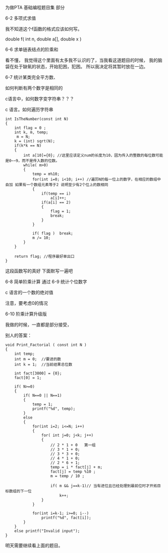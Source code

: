 为做PTA 基础编程题目集 部分

6-2 多项式求值

我不知道这个f函数的格式应该如何写。

double f( int n, double a[], double x )

6-6 求单链表结点的阶乘和

看不懂， 我觉得这个里面有太多我不认识的了，当我看这道题目的时候，
我的脑袋在处于缺氧的状态，开始犯困，犯困。
所以我决定将其暂时放在一边。

6-7 统计某类完全平方数、

如何判断有两个数字是相同的

c语言中，如何数字变字符串？？？

c 语言。如何遍历字符串

```
int IsTheNumber(const int N)
{
    int flag = 0 ;
    int k, m, temp;
     m = N; 
    k = (int) sqrt(N);
    if(k*k == N)
    {
        int a[10]={0}; //这里应该定义num的长度为10，因为传入的整数的每位数可能是0~~9，而不是传入数的位数。
        while( m>0)
        {
            temp = m%10; 
            for(int i=0; i<10; i++) //遍历N的每一位上的数字，在相应的数组中自加 如果有一个数组元素等于2 说明至少有2个位上的数相同
            {
                if(temp == i) 
                    a[i]++;
                if(a[i] == 2)
                {
                    flag = 1;
                    break;
                }
            }
            
            if( flag )  break;
            m /= 10;
        }
    }
    
    return flag; //程序最好单出口
}
```
这段函数写的真好
下面默写一遍吧

6-8 简单阶乘计算
通过
6-9 统计个位数字

c 语言的一个数的绝对值

注意，要考虑0的情况

6-10 阶乘计算升级版

我做的时候，一直都是部分接受，

别人的答案：
```
void Print_Factorial ( const int N )
{
    int temp;
    int m = 0;  //要进的数 
    int k = 1;  //当前结果总位数 
    
    int fact[3000] = {0};
    fact[0] = 1;
    
    if( N>=0)
    {
        if( N==0 || N==1)   
        {
            temp = 1;
            printf("%d", temp);
        }
        else 
        {
            for(int i=2; i<=N; i++)
            {
                for( int j=0; j<k; j++)
                {
                    // 2 * 1 + 0   第一组
                    // 3 * 1 + 0;
                    // 3 * 3 + 0;
                    // 4 * 1 + 0;
                    // 2 * 6 + 1;
                    temp = i * fact[j] + m;
                    fact[j] = temp %10 ; 
                    m = temp / 10 ;
                    
                    if( m && j==k-1)// 当有进位且已经处理到最前位时才开拓目标数组的下一位 
                        k++; 
                }
            }
                
            for(int i=k-1; i>=0; i--)   
                printf("%d", fact[i]);
        }
    }
    else printf("Invalid input");
}
```
明天需要继续看上面的题目。


